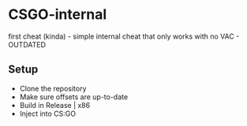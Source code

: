 # CSGO-internal
first cheat (kinda) - simple internal cheat that only works with no VAC - OUTDATED


## Setup
- Clone the repository
- Make sure offsets are up-to-date
- Build in Release | x86
- Inject into CS:GO
